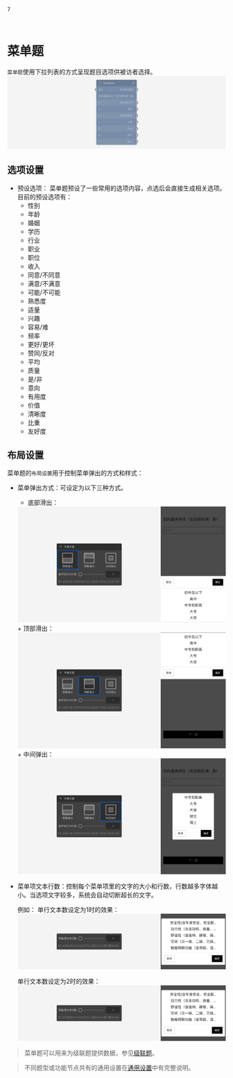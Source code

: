 ```index
7
```

```tag

```

```summary

```
# 菜单题

`菜单题`使用下拉列表的方式呈现题目选项供被访者选择。
<img src='../../assets/snapshots/nodes/dropdown/node.png'>

## 选项设置

+ 预设选项：
菜单题预设了一些常用的选项内容，点选后会直接生成相关选项。目前的预设选项有：
  + 性别
  + 年龄
  + 婚姻
  + 学历
  + 行业
  + 职业
  + 职位
  + 收入
  + 同意/不同意
  + 满意/不满意
  + 可能/不可能
  + 熟悉度
  + 适量
  + 兴趣
  + 容易/难
  + 频率
  + 更好/更坏
  + 赞同/反对
  + 平均
  + 质量
  + 是/非
  + 意向
  + 有用度
  + 价值
  + 清晰度
  + 比重
  + 友好度

## 布局设置
菜单题的`布局设置`用于控制菜单弹出的方式和样式：

+ 菜单弹出方式：可设定为以下三种方式。
  + 底部滑出：
  <img src='../../assets/snapshots/nodes/dropdown/bottom.png'>
  + 顶部滑出：
  <img src='../../assets/snapshots/nodes/dropdown/top.png'>
  + 中间弹出：
  <img src='../../assets/snapshots/nodes/dropdown/center.png'>

+ 菜单项文本行数：控制每个菜单项里的文字的大小和行数，行数越多字体越小。当选项文字较多，系统会自动切断超长的文字。

  例如：
  单行文本数设定为1时的效果：
  <img src='../../assets/snapshots/nodes/dropdown/line-count-1.png'>

  单行文本数设定为2时的效果：
  <img src='../../assets/snapshots/nodes/dropdown/line-count-1.png'>

> 菜单题可以用来为级联题提供数据，参见[级联题](./cascade.md)。

> 不同题型或功能节点共有的通用设置在[通用设置](../../11nodeSettings/concept.md)中有完整说明。